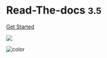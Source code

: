 <!-- _coverpage.md -->

# Read-The-docs <small>3.5</small>

[Get Started](#)

<!-- background image -->

![](_media/bg.png)

<!-- background color -->

![color](#f0f0f0)
